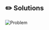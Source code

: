 ## :pencil2: Solutions
![Problem](https://drive.google.com/open?id=1pLGOc1I6BsnKyxrddePz8EA0jO72OG09)
